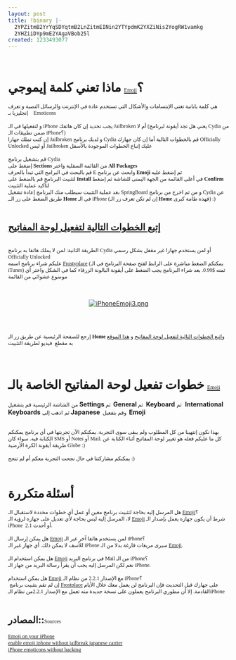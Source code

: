 ```yaml
---
layout: post
title: !binary |-
  2YPZitmB2YrYqSDYqtmB2LnZitmEINin2YTYpdmK2YXZiNis2YogRW1vamkg
  2YHZiiDYp9mE2YAgaVBob25l
created: 1233493077
---
```

<p align="center" style="margin: 0.0px 0.0px 0.0px 0.0px; font: 12.0px Geeza Pro"><a href="http://forums.mactalk.com.au/20/66078-enable-emoji-iphone-without-jailbreak-japanese-carrier.html"><img alt="" src="http://www2.mactalk.com.au/gallery2/d/5264-1/iPhoneEmoji1.png" /></a></p>
<p style="margin: 0.0px 0.0px 0.0px 0.0px; font: 12.0px Geeza Pro">&nbsp;</p>
<h1>ماذا تعني كلمة إيموجي <a href="http://en.wikipedia.org/wiki/Emoji"><span style="font: 12.0px Lucida Grande">Emoji</span></a>؟</h1>
<p style="margin: 0.0px 0.0px 0.0px 0.0px; font: 12.0px Geeza Pro">هي كلمة يابانية تعني الإبتسامات والأشكال التي تستخدم عادة في الإنترنت والرسائل النصية و تعرف إنجليزيا بـ ِ<span style="font: 12.0px Lucida Grande">Emoticons&nbsp;</span></p>
<p style="margin: 0.0px 0.0px 0.0px 0.0px; font: 12.0px Lucida Grande; min-height: 15.0px">&nbsp;</p>
<p style="margin: 0.0px 0.0px 0.0px 0.0px; font: 12.0px Geeza Pro">و لتفعيلها في الـ <span style="font: 12.0px Lucida Grande">iPhone</span> يجب تحديد إن كان هاتفك <span style="font: 12.0px Lucida Grande">Jailbroken</span> أم لا (يعني هل تجد أيقونة لبرنامج <span style="font: 12.0px Lucida Grande">Cydia</span> من ضمن تطبيقات الـ <span style="font: 12.0px Lucida Grande">iPhone</span>؟)</p>
<p style="margin: 0.0px 0.0px 0.0px 0.0px; font: 12.0px Geeza Pro">إن كنت تملك جهازا <span style="font: 12.0px Lucida Grande">Jailbroken</span> و لديك برنامج <span style="font: 12.0px Lucida Grande">Cydia</span> قم بالخطوات التالية أما إن كان جهازك <span style="font: 12.0px Lucida Grande">Officially</span> <span style="font: 12.0px Lucida Grande">Unlocked</span> أو ليس <span style="font: 12.0px Lucida Grande">Jailbroken</span> عليك إتباع الخطوات الموجودة بالأسفل</p>
<p style="margin: 0.0px 0.0px 0.0px 0.0px; font: 12.0px Geeza Pro; min-height: 15.0px">&nbsp;</p>
<p style="margin: 0.0px 0.0px 0.0px 0.0px; font: 12.0px Geeza Pro">قم بتشغيل برنامج <span style="font: 12.0px Lucida Grande">Cydia</span></p>
<p style="margin: 0.0px 0.0px 0.0px 0.0px; font: 12.0px Geeza Pro">إضغط على <span style="font: 12.0px Lucida Grande"><b>Sections</b></span> من القائمة السفلية واختر <span style="font: 12.0px Lucida Grande"><b>All</b></span> <span style="font: 12.0px Lucida Grande"><b>Packages</b></span></p>
<p style="margin: 0.0px 0.0px 0.0px 0.0px; font: 12.0px Geeza Pro">قم<span style="font: 12.0px Lucida Grande"> </span>بالبحث<span style="font: 12.0px Lucida Grande"> </span>في<span style="font: 12.0px Lucida Grande"> </span>البرامج<span style="font: 12.0px Lucida Grande"> </span>التي<span style="font: 12.0px Lucida Grande"> </span>تبدأ<span style="font: 12.0px Lucida Grande"> </span>بالحرف<span style="font: 12.0px Lucida Grande"> E </span>وابحث عن برنامج <span style="font: 12.0px Lucida Grande"><b>Emoji</b></span> ثم إضغط عليه</p>
<p style="margin: 0.0px 0.0px 0.0px 0.0px; font: 12.0px Geeza Pro">لتثبيت البرنامج قم بالضغط على <span style="font: 12.0px Lucida Grande"><b>Install</b></span> في أعلى القائمة من الجهة اليمنى للشاشة ثم إضغط <span style="font: 12.0px Lucida Grande"><b>Confirm</b></span> لتأكيد عملية التثبيت</p>
<p style="margin: 0.0px 0.0px 0.0px 0.0px; font: 12.0px Geeza Pro">بعد عملية التثبيت سيطلب منك البرنامج إعادة تشغيل <span style="font: 12.0px Lucida Grande">SpringBoard </span>و<span style="font: 12.0px Lucida Grande"> </span>من<span style="font: 12.0px Lucida Grande"> </span>ثم<span style="font: 12.0px Lucida Grande"> </span>اخرج<span style="font: 12.0px Lucida Grande"> </span>من<span style="font: 12.0px Lucida Grande"> </span>برنامج<span style="font: 12.0px Lucida Grande"> Cydia </span>عن<span style="font: 12.0px Lucida Grande"> </span>طريق الضغط على زر الــ <span style="font: 12.0px Lucida Grande"><b>Home</b></span> في الـ <span style="font: 12.0px Lucida Grande">iPhone</span> (إن لم تكن تعرف زر الـ <span style="font: 12.0px Lucida Grande"><b>Home</b></span> فهذه طامة كبرى) :)</p>
<p style="margin: 0.0px 0.0px 0.0px 0.0px; font: 12.0px Geeza Pro; min-height: 15.0px">&nbsp;</p>
<h2><a href="#keyboard">إتبع الخطوات التالية لتفعيل لوحة المفاتيح</a></h2>
<p style="margin: 0.0px 0.0px 0.0px 0.0px; font: 12.0px Lucida Grande; min-height: 15.0px">&nbsp;</p>
<p style="margin: 0.0px 0.0px 0.0px 0.0px; font: 12.0px Geeza Pro">الطريقة<span style="font: 12.0px Lucida Grande"> </span>الثانية: لمن لا يملك هاتفا به برنامج <span style="font: 12.0px Lucida Grande">Cydia</span> أو لمن يستخدم جهازا غير مقفل بشكل رسمي <span style="font: 12.0px Lucida Grande">Officially</span> <span style="font: 12.0px Lucida Grande">Unlocked</span></p>
<p style="margin: 0.0px 0.0px 0.0px 0.0px; font: 12.0px Geeza Pro">عليكم شراء برنامج اسمه <a href="http://itunes.apple.com/WebObjects/MZStore.woa/wa/viewSoftware?id=290116587"><span style="font: 12.0px Lucida Grande">Frostyplace</span></a> (يمكنكم الضغط مباشرة على الرابط لفتح صفحة البرنامج في الـ <span style="font: 12.0px Lucida Grande">iTunes</span>) ثمنه $<span style="font: 12.0px Lucida Grande">0</span>.<span style="font: 12.0px Lucida Grande">99</span>. بعد شراء البرنامج يجب الضغط على أيقونة البالونة الزرقاء كما في الشكل واختر أي موضوع عشوائي من القائمة</p>
<p style="margin: 0.0px 0.0px 0.0px 0.0px; font: 12.0px Geeza Pro; min-height: 15.0px">&nbsp;<span style="font: 12.0px Lucida Grande">&nbsp;</span></p>
<p style="margin: 0.0px 0.0px 0.0px 0.0px; font: 12.0px Geeza Pro; min-height: 15.0px">&nbsp;</p>
<p align="center" style="&quot;margin:"><a href="http://forums.mactalk.com.au/20/66078-enable-emoji-iphone-without-jailbreak-japanese-carrier.html"><img alt="iPhoneEmoji3.png" src="http://www2.mactalk.com.au/gallery2/d/5273-1/iPhoneEmoji3.png" /></a></p>
<p>&nbsp;</p>
<p style="margin: 0.0px 0.0px 0.0px 0.0px; font: 12.0px Geeza Pro; min-height: 15.0px">&nbsp;</p>
<p style="margin: 0.0px 0.0px 0.0px 0.0px; font: 12.0px Geeza Pro">إرجع للصفحة الرئيسية عن طريق زر الـ <span style="font: 12.0px Lucida Grande"><b>Home</b></span> و<a href="#keyboard">اتبع الخطوات التالية لتفعيل لوحة المفاتيح</a> و <a href="http://tastyblogsnack.com/2009/01/23/iphone-emoticons-without-hacking/">هذا الموقع</a> به مقطع&nbsp; فيديو لطريقة التثبيت</p>
<p style="margin: 0.0px 0.0px 0.0px 0.0px; font: 12.0px Geeza Pro; min-height: 15.0px">&nbsp;</p>
<p style="margin: 0.0px 0.0px 0.0px 0.0px; font: 12.0px Geeza Pro; min-height: 15.0px">&nbsp;</p>
<h1><a name="keyboard"></a>خطوات تفعيل لوحة المفاتيح الخاصة بالـ <a href="http://en.wikipedia.org/wiki/Emoji"><span style="font: 12.0px Lucida Grande">Emoji</span></a></h1>
<p><span style="font: 12.0px Geeza Pro">من</span> <span style="font: 12.0px Geeza Pro">الشاشة</span> <span style="font: 12.0px Geeza Pro">الرئيسية</span> <span style="font: 12.0px Geeza Pro">قم بتشغيل </span><b>Settings</b><span style="font: 12.0px Geeza Pro"> ثم&nbsp; </span><b>General</b><span style="font: 12.0px Geeza Pro"> ثم&nbsp;</span> <b>Keyboard</b> <span style="font: 12.0px Geeza Pro">ثم</span>&nbsp; <b>International</b> <b>Keyboards</b> <span style="font: 12.0px Geeza Pro">ثم</span> <span style="font: 12.0px Geeza Pro">اذهب إلى </span><b>Japanese</b><span style="font: 12.0px Geeza Pro">&nbsp; وقم بتفعيل&nbsp; </span><b>Emoji</b></p>
<p style="margin: 0.0px 0.0px 0.0px 0.0px; font: 12.0px Geeza Pro; min-height: 15.0px">&nbsp;</p>
<p style="margin: 0.0px 0.0px 0.0px 0.0px; font: 12.0px Geeza Pro">بهذا نكون<span style="font: 12.0px Lucida Grande"> </span>إنتهينا<span style="font: 12.0px Lucida Grande"> </span>من<span style="font: 12.0px Lucida Grande"> </span>كل المطلوب ولم يبقى سوى التجربة. يمكنكم الآن تجربتها في أي برنامج يمكنكم الكتابة فيه. سواء كان <span style="font: 12.0px Lucida Grande">SMS</span> أو <span style="font: 12.0px Lucida Grande">Notes</span> أو <span style="font: 12.0px Lucida Grande">Mail</span>. كل ما عليكم فعله هو تغيير لوحة المفاتيح أثناء الكتابة عن طريقة أيقونة الكرة الأرضية <span style="font: 12.0px Lucida Grande">Globe :)</span></p>
<p style="margin: 0.0px 0.0px 0.0px 0.0px; font: 12.0px Lucida Grande; min-height: 15.0px">&nbsp;</p>
<p style="margin: 0.0px 0.0px 0.0px 0.0px; font: 12.0px Geeza Pro">يمكنكم<span style="font: 12.0px Lucida Grande"> </span>مشاركتنا<span style="font: 12.0px Lucida Grande"> </span>في<span style="font: 12.0px Lucida Grande"> </span>حال<span style="font: 12.0px Lucida Grande"> </span>نجحت التجربة معكم أم لم تنجح :)</p>
<p style="margin: 0.0px 0.0px 0.0px 0.0px; font: 12.0px Lucida Grande; min-height: 15.0px">&nbsp;</p>
<h1><b>أسئلة</b><span style="font: 12.0px Lucida Grande"><b> </b></span><b>متكررة</b></h1>
<p style="margin: 0.0px 0.0px 0.0px 0.0px; font: 12.0px Geeza Pro">هل<span style="font: 12.0px Lucida Grande"> </span>المرسل إليه بحاجة لتثبيت برنامج معين أو عمل أي خطوات محددة لاستقبال الـ <a href="http://en.wikipedia.org/wiki/Emoji"><span style="font: 12.0px Lucida Grande">Emoji</span></a>؟</p>
<p style="margin: 0.0px 0.0px 0.0px 0.0px; font: 12.0px Geeza Pro">لا، المرسل إليه ليس بحاجة لأي تعديل على جهازه لرؤية الـ <a href="http://en.wikipedia.org/wiki/Emoji"><span style="font: 12.0px Lucida Grande">Emoji</span></a> شرط أن يكون جهازه يعمل بإصدار الـ <span style="font: 12.0px Lucida Grande">iPhone</span>&nbsp; <span style="font: 12.0px Lucida Grande">2</span>.<span style="font: 12.0px Lucida Grande">1</span> أو أحدث.</p>
<p style="margin: 0.0px 0.0px 0.0px 0.0px; font: 12.0px Geeza Pro; min-height: 15.0px">&nbsp;</p>
<p style="margin: 0.0px 0.0px 0.0px 0.0px; font: 12.0px Geeza Pro">هل يمكن إرسال الـ <a href="http://en.wikipedia.org/wiki/Emoji"><span style="font: 12.0px Lucida Grande">Emoji</span></a> لمن يستخدم هاتفا آخر غير الـ <span style="font: 12.0px Lucida Grande">iPhone</span>؟</p>
<p style="margin: 0.0px 0.0px 0.0px 0.0px; font: 12.0px Geeza Pro">للأسف لا يمكن ذلك. أي جهاز غير الـ <span style="font: 12.0px Lucida Grande">iPhone</span> سيرى مربعات فارغة بدلا من الـ <a href="http://en.wikipedia.org/wiki/Emoji"><span style="font: 12.0px Lucida Grande">Emoji</span></a>.</p>
<p style="margin: 0.0px 0.0px 0.0px 0.0px; font: 12.0px Geeza Pro; min-height: 15.0px">&nbsp;</p>
<p style="margin: 0.0px 0.0px 0.0px 0.0px; font: 12.0px Geeza Pro">هل يمكن استخدام الـ <a href="http://en.wikipedia.org/wiki/Emoji"><span style="font: 12.0px Lucida Grande">Emoji</span></a> في برنامج البريد <span style="font: 12.0px Lucida Grande">Mail </span>من<span style="font: 12.0px Lucida Grande"> </span>الـ<span style="font: 12.0px Lucida Grande"> iPhone</span>؟</p>
<p style="margin: 0.0px 0.0px 0.0px 0.0px; font: 12.0px Geeza Pro">نعم لكن المرسل إليه يجب أن يقرأ رسالة البريد من جهاز الـ <span style="font: 12.0px Lucida Grande">iPhone</span>.</p>
<p style="margin: 0.0px 0.0px 0.0px 0.0px; font: 12.0px Geeza Pro; min-height: 15.0px">&nbsp;</p>
<p style="margin: 0.0px 0.0px 0.0px 0.0px; font: 12.0px Geeza Pro">هل يمكن استخدام <a href="http://en.wikipedia.org/wiki/Emoji"><span style="font: 12.0px Lucida Grande">Emoji</span></a> مع الإصدار <span style="font: 12.0px Lucida Grande">2</span>.<span style="font: 12.0px Lucida Grande">2.1 </span>من<span style="font: 12.0px Lucida Grande"> </span>نظام الـ<span style="font: 12.0px Lucida Grande"> iPhone</span>؟</p>
<p style="margin: 0.0px 0.0px 0.0px 0.0px; font: 12.0px Geeza Pro">&nbsp;إن لم تقم بتثبيت برنامج <a href="http://itunes.apple.com/WebObjects/MZStore.woa/wa/viewSoftware?id=290116587"><span style="font: 12.0px Lucida Grande">Frostplace</span></a><span style="font: 12.0px Lucida Grande"> </span>على<span style="font: 12.0px Lucida Grande"> </span>جهازك قبل التحديث فإن البرنامج لن يعمل معك خلال الأيام القادمة. إلا أن مطوري البرنامج يعملون على نسخة جديدة منه تعمل مع الإصدار <span style="font: 12.0px Lucida Grande">2</span>.<span style="font: 12.0px Lucida Grande">2</span>.<span style="font: 12.0px Lucida Grande">1</span>من نظام الـ<span style="font: 12.0px Lucida Grande">iPhone</span></p>
<p style="margin: 0.0px 0.0px 0.0px 0.0px; font: 12.0px Geeza Pro; min-height: 15.0px">&nbsp;</p>
<h2>المصادر::<span style="font: 12.0px Lucida Grande">Sources</span></h2>
<p style="margin: 0.0px 0.0px 0.0px 0.0px; font: 12.0px Lucida Grande"><a href="http://www.tuaw.com/2009/01/26/emoji-on-your-iphone/">Emoji on your iPhone</a></p>
<p style="margin: 0.0px 0.0px 0.0px 0.0px; font: 12.0px Lucida Grande"><a href="http://forums.mactalk.com.au/20/66078-enable-emoji-iphone-without-jailbreak-japanese-carrier.html">enable emoji iphone without jailbreak japanese carrier</a></p>
<p style="margin: 0.0px 0.0px 0.0px 0.0px; font: 12.0px Lucida Grande"><a href="http://tastyblogsnack.com/2009/01/23/iphone-emoticons-without-hacking/">iPhone emoticons without hacking</a></p>
<p>&nbsp;</p>
<p>&nbsp;</p>
